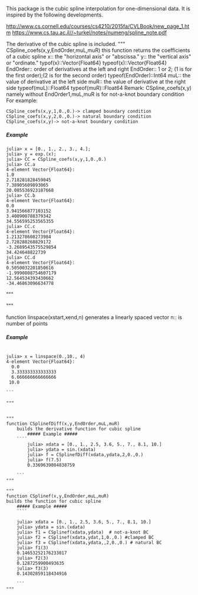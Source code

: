 This package is the cubic spline interpolation for one-dimensional data. 
It is inspired by the following developments.

http://www.cs.cornell.edu/courses/cs4210/2015fa/CVLBook/new_page_1.htm
https://www.cs.tau.ac.il//~turkel/notes/numeng/spline_note.pdf

The derivative of the cubic spline is included.
"""
CSpline_coefs(x,y,EndOrder,muL,muR)
this function returns the coefficients of a cubic spline
x:: the "horizontal axis" or "abscissa."
y:: the "vertical axis" or "ordinate."
typof(x)::Vector{Float64}
typeof(x)::Vector{Float64}
EndOrder:: order of derivatives at the left and right
EndOrder:: 1 or 2; (1 is for the first order);(2 is for the second order)
typeof(EndOrder)::Int64
muL:: the value of derivative at the left side
muR:: the value of derivative at the right side
typeof(muL)::Float64
typeof(muR)::Float64
Remark: CSpline_coefs(x,y) namely without EndOrder1,muL,muR is for not-a-knot boundary condition
For example:
```
CSpline_coefs(x,y,1,0.,0.)-> clamped boundary condition
CSpline_coefs(x,y,2,0.,0.)-> natural boundary condition
CSpline_coefs(x,y)-> not-a-knot boundary condition

````
##### Example #####
````
julia> x = [0., 1., 2., 3., 4.];
julia> y = exp.(x);
julia> CC = CSpline_coefs(x,y,1,0.,0.)
julia> CC.a
4-element Vector{Float64}:
1.0
2.718281828459045
7.38905609893065
20.085536923187668
julia> CC.b
4-element Vector{Float64}:
0.0
3.941566877103152
3.400900788379342
34.556595253565355
julia> CC.c
4-element Vector{Float64}:
1.213278608273984
2.728288268829172
-3.2689543575529854
34.424648822739
julia> CC.d
4-element Vector{Float64}:
0.5050032201850616
-1.9990808754607179
12.564534393430662
-34.46863096634778
````
"""


"""

function linspace(xstart,xend,n)
generates a linearly spaced vector
n:: is number of points
##### Example #####
````

julia> x = linspace(0.,10., 4)
4-element Vector{Float64}:
  0.0
  3.333333333333333
  6.666666666666666
 10.0

```

"""


"""
function CSplinefDiff(x,y,EndOrder,muL,muR)
    builds the derivative function for cubic spline
        ##### Example #####
    ````
        julia> xdata = [0., 1., 2.5, 3.6, 5., 7., 8.1, 10.]
        julia> ydata = sin.(xdata)
        julia> f = CSplinefDiff(xdata,ydata,2,0.,0.)
        julia> f(7.5)
        0.3369639804838759

    ```
"""

"""
function CSplinef(x,y,EndOrder,muL,muR)
builds the function for cubic spline
    ##### Example #####
    ````
    
    julia> xdata = [0., 1., 2.5, 3.6, 5., 7., 8.1, 10.]
    julia> ydata = sin.(xdata)
    julia> f1 = CSplinef(xdata,ydata)  # not-a-knot BC
    julia> f2 = CSplinef(xdata,ydat,1,0.,0.) #clamped BC
    julia> f3 = CSplinef(xdata,ydata,,2,0.,0.) # natural BC
    julia> f1(3)
    0.14653252176233017
    julia> f2(3)
    0.1287259900493635
    julia> f3(3)
    0.14302859118434916
    
    ```
"""
